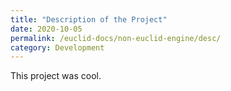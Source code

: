 ```yaml
---
title: "Description of the Project"
date: 2020-10-05
permalink: /euclid-docs/non-euclid-engine/desc/
category: Development
---
```


This project was cool.